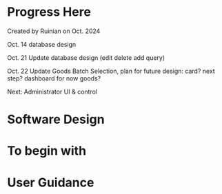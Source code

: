 # Progress Here

Created by Ruinian on Oct. 2024

Oct. 14 database design

Oct. 21 Update database design (edit delete add query)

Oct. 22 Update Goods Batch Selection, plan for future design: card? next step? dashboard for now goods?

Next: Administrator UI & control

# Software Design





# To begin with



# User Guidance

